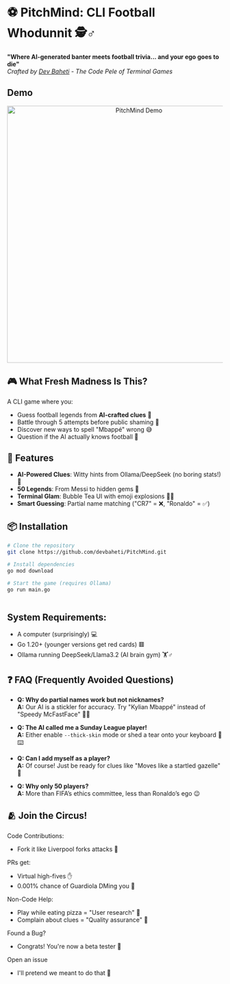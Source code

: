 # ⚽ PitchMind: CLI Football Whodunnit 🕵️♂️

**"Where AI-generated banter meets football trivia... and your ego goes to die"**  
_Crafted by [Dev Baheti](https://github.com/devbaheti) - The Code Pele of Terminal Games_

## Demo 
<p align="center">
  <img src="statics/füt.gif" width="600" alt="PitchMind Demo">
</p>

## 🎮 What Fresh Madness Is This?

A CLI game where you:
- Guess football legends from **AI-crafted clues** 🤖
- Battle through 5 attempts before public shaming 🚨
- Discover new ways to spell "Mbappé" wrong 😅
- Question if the AI actually knows football 🤔

## 🚀 Features
- **AI-Powered Clues**: Witty hints from Ollama/DeepSeek (no boring stats!) 🤖
- **50 Legends**: From Messi to hidden gems 🌟
- **Terminal Glam**: Bubble Tea UI with emoji explosions 🍵✨
- **Smart Guessing**: Partial name matching ("CR7" = ❌, "Ronaldo" = ✅)

## 📦 Installation

```bash
# Clone the repository
git clone https://github.com/devbaheti/PitchMind.git

# Install dependencies
go mod download

# Start the game (requires Ollama)
go run main.go
 
```

## System Requirements:

- A computer (surprisingly) 💻
- Go 1.20+ (younger versions get red cards) 🟥
- Ollama running DeepSeek/Llama3.2 (AI brain gym) 🏋️♂️


## ❓ FAQ (Frequently Avoided Questions)

- **Q: Why do partial names work but not nicknames?**  
  **A:** Our AI is a stickler for accuracy. Try "Kylian Mbappé" instead of "Speedy McFastFace" 🏃💨  

- **Q: The AI called me a Sunday League player!**  
  **A:** Either enable `--thick-skin` mode or shed a tear onto your keyboard 🧻⌨️  

- **Q: Can I add myself as a player?**  
  **A:** Of course! Just be ready for clues like "Moves like a startled gazelle" 🦌  

- **Q: Why only 50 players?**  
  **A:** More than FIFA’s ethics committee, less than Ronaldo’s ego 😉  

## 🫂 Join the Circus!
Code Contributions:
- Fork it like Liverpool forks attacks 🔀

PRs get:
- Virtual high-fives ✋
- 0.001% chance of Guardiola DMing you 📱

Non-Code Help:
- Play while eating pizza = "User research" 🍕
- Complain about clues = "Quality assurance" 🐛

Found a Bug?
- Congrats! You're now a beta tester 🎉

Open an issue 
- I'll pretend we meant to do that 🐞